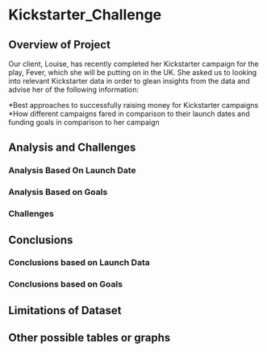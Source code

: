 # Kickstarter_Challenge

## Overview of Project 

Our client, Louise, has recently completed her Kickstarter campaign for the play, Fever, which she will be putting on in the UK. She asked us to looking into relevant Kickstarter data in order to glean insights from the data and advise her of the following information: 

  *Best approaches to successfully raising money for Kickstarter campaigns 
  *How different campaigns fared in comparison to their launch dates and funding goals in comparison to her campaign

## Analysis and Challenges

### Analysis Based On Launch Date 

### Analysis Based on Goals

### Challenges

## Conclusions 

### Conclusions based on Launch Data 

### Conclusions based on Goals 

## Limitations of Dataset

## Other possible tables or graphs 

